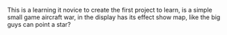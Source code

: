 This is a learning it novice to create the first project to learn, is a simple small game aircraft war, in the display has its effect show map, like the big guys can point a star?
